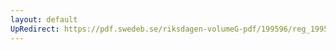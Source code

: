 ```yaml
---
layout: default
UpRedirect: https://pdf.swedeb.se/riksdagen-volumeG-pdf/199596/reg_199596/reg_199596_0047.pdf
---
```


